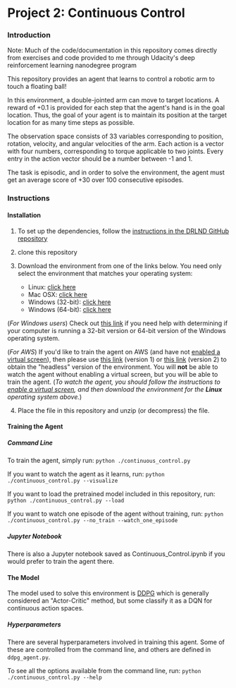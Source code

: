 # Project 2: Continuous Control

### Introduction

Note: Much of the code/documentation in this repository comes directly from exercises and code provided to me through Udacity's deep reinforcement learning nanodegree program 

This repository provides an agent that learns to control a robotic arm to touch a floating ball!

In this environment, a double-jointed arm can move to target locations. A reward of +0.1 is provided for each step that the agent's hand is in the goal location. Thus, the goal of your agent is to maintain its position at the target location for as many time steps as possible.

The observation space consists of 33 variables corresponding to position, rotation, velocity, and angular velocities of the arm. Each action is a vector with four numbers, corresponding to torque applicable to two joints. Every entry in the action vector should be a number between -1 and 1.

The task is episodic, and in order to solve the environment, the agent must get an average score of +30 over 100 consecutive episodes.

### Instructions

#### Installation
1. To set up the dependencies, follow the [instructions in the DRLND GitHub repository](https://github.com/udacity/deep-reinforcement-learning#dependencies)

2. clone this repository

3. Download the environment from one of the links below.  You need only select the environment that matches your operating system:
    - Linux: [click here](https://s3-us-west-1.amazonaws.com/udacity-drlnd/P2/Reacher/one_agent/Reacher_Linux.zip)
    - Mac OSX: [click here](https://s3-us-west-1.amazonaws.com/udacity-drlnd/P2/Reacher/one_agent/Reacher.app.zip)
    - Windows (32-bit): [click here](https://s3-us-west-1.amazonaws.com/udacity-drlnd/P2/Reacher/one_agent/Reacher_Windows_x86.zip)
    - Windows (64-bit): [click here](https://s3-us-west-1.amazonaws.com/udacity-drlnd/P2/Reacher/one_agent/Reacher_Windows_x86_64.zip)
    
  (_For Windows users_) Check out [this link](https://support.microsoft.com/en-us/help/827218/how-to-determine-whether-a-computer-is-running-a-32-bit-version-or-64) if you need help with determining if your computer is running a 32-bit version or 64-bit version of the Windows operating system.

  (_For AWS_) If you'd like to train the agent on AWS (and have not [enabled a virtual screen](https://github.com/Unity-Technologies/ml-agents/blob/master/docs/Training-on-Amazon-Web-Service.md)), then please use [this link](https://s3-us-west-1.amazonaws.com/udacity-drlnd/P2/Reacher/one_agent/Reacher_Linux_NoVis.zip) (version 1) or [this link](https://s3-us-west-1.amazonaws.com/udacity-drlnd/P2/Reacher/Reacher_Linux_NoVis.zip) (version 2) to obtain the "headless" version of the environment.  You will **not** be able to watch the agent without enabling a virtual screen, but you will be able to train the agent.  (_To watch the agent, you should follow the instructions to [enable a virtual screen](https://github.com/Unity-Technologies/ml-agents/blob/master/docs/Training-on-Amazon-Web-Service.md), and then download the environment for the **Linux** operating system above._)

4. Place the file in this repository and unzip (or decompress) the file. 

#### Training the Agent

##### Command Line
To train the agent, simply run:
```python ./continuous_control.py```

If you want to watch the agent as it learns, run:
```python ./continuous_control.py --visualize```

If you want to load the pretrained model included in this repository, run:
```python ./continuous_control.py --load```

If you want to watch one episode of the agent without training, run:
```python ./continuous_control.py --no_train --watch_one_episode```

##### Jupyter Notebook
There is also a Jupyter notebook saved as Continuous_Control.ipynb if you would prefer to train the agent there.

#### The Model
The model used to solve this environment is [DDPG](https://arxiv.org/abs/1509.02971) which is generally considered an "Actor-Critic" method, but some classify it as a DQN for continuous action spaces.

##### Hyperparameters
There are several hyperparameters involved in training this agent. Some of these are controlled from the command line, and others are defined in ```ddpg_agent.py```.

To see all the options available from the command line, run:
```python ./continuous_control.py --help```
